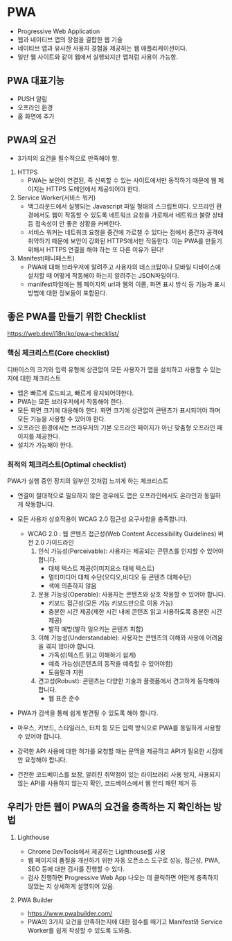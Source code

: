 # PWA

- Progressive Web Application
- 웹과 네이티브 앱의 장점을 결합한 웹 기술
- 네이티브 앱과 유사한 사용자 경험을 제공하는 웹 애플리케이션이다.
- 일반 웹 사이트와 같이 웹에서 실행되지만 앱처럼 사용이 가능함.

## PWA 대표기능

- PUSH 알림
- 오프라인 환경
- 홈 화면에 추가

## PWA의 요건

- 3가지의 요건을 필수적으로 만족해야 함.

1. HTTPS
   - PWA는 보안이 연결된, 즉 신뢰할 수 있는 사이트에서만 동작하기 때문에 웹 페이지는 HTTPS 도메인에서 제공되어야 한다.
2. Service Worker(서비스 워커)
   - 백그라운드에서 실행되는 Javascript 파일 형태의 스크립트이다. 오프라인 환경에서도 웹이 작동할 수 있도록 네트워크 요청을 가로채서 네트워크 불량 상태 등 접속성이 안 좋은 상황을 커버한다.
   - 서비스 워커는 네트워크 요청을 중간에 가로챌 수 있다는 점에서 중간자 공격에 취약하기 때문에 보안이 강화된 HTTPS에서만 작동한다. 이는 PWA를 만들기 위해서 HTTPS 연결을 해야 하는 또 다른 이유가 된다!
3. Manifest(매니페스트)
   - PWA에 대해 브라우저에 알려주고 사용자의 데스크탑이나 모바일 디바이스에 설치할 때 어떻게 작동해야 하는지 알려주는 JSON파일이다.
   - manifest파일에는 웹 페이지의 url과 웹의 이름, 화면 표시 방식 등 기능과 표시 방법에 대한 정보들이 포함된다.

## 좋은 PWA를 만들기 위한 Checklist

https://web.dev/i18n/ko/pwa-checklist/

### 핵심 체크리스트(Core checklist)

디바이스의 크기와 입력 유형에 상관없이 모든 사용자가 앱을 설치하고 사용할 수 있는 지에 대한 체크리스트

- 앱은 빠르게 로드되고, 빠르게 유지되어야한다.
- PWA는 모든 브라우저에서 작동해야 한다.
- 모든 화면 크기에 대응해야 한다. 화면 크기에 상관없이 콘텐츠가 표시되어야 하며 모든 기능을 사용할 수 있어야 한다.
- 오프라인 환경에서는 브라우저의 기본 오프라인 페이지가 아닌 맞춤형 오프라인 페이지를 제공한다.
- 설치가 가능해야 한다.

### 최적의 체크리스트(Optimal checklist)

PWA가 실행 중인 장치의 일부인 것처럼 느끼게 하는 체크리스트

- 연결이 절대적으로 필요하지 않은 경우에도 앱은 오프라인에서도 온라인과 동일하게 작동합니다.

- 모든 사용자 상호작용이 WCAG 2.0 접근성 요구사항을 충족합니다.

  - WCAG 2.0 : 웹 콘텐츠 접근성(Web Content Accessibility Guidelines) 버전 2.0 가이드라인
    1.  인식 가능성(Perceivable): 사용자는 제공되는 콘텐츠를 인지할 수 있어야 합니다.
        - 대체 텍스트 제공(이미지요소 대체 텍스트)
        - 멀티미디어 대체 수단(오디오,비디오 등 콘텐츠 대체수단)
        - 색에 의존하지 않음
    2.  운용 가능성(Operable): 사용자는 콘텐츠와 상호 작용할 수 있어야 합니다.
        - 키보드 접근성(모든 기능 키보드만으로 이용 가능)
        - 충분한 시간 제공(제한 시간 내에 콘텐츠 읽고 사용하도록 충분한 시간 제공)
        - 발작 예방(발작 일으키는 콘텐츠 피함)
    3.  이해 가능성(Understandable): 사용자는 콘텐츠의 이해와 사용에 어려움을 겪지 않아야 합니다.
        - 가독성(텍스트 읽고 이해하기 쉽게)
        - 예측 가능성(콘텐츠의 동작을 예측할 수 있어야함)
        - 도움말과 지원
    4.  견고성(Robust): 콘텐츠는 다양한 기술과 플랫폼에서 견고하게 동작해야 합니다.
        - 웹 표준 준수

- PWA가 검색을 통해 쉽게 발견될 수 있도록 해야 합니다.

- 마우스, 키보드, 스타일러스, 터치 등 모든 입력 방식으로 PWA를 동일하게 사용할 수 있어야 합니다.

- 강력한 API 사용에 대한 허가를 요청할 때는 문맥을 제공하고 API가 필요한 시점에만 요청해야 합니다.

- 건전한 코드베이스를 보장, 알려진 취약점이 있는 라이브러리 사용 방지, 사용되지 않는 API를 사용하지 않는지 확인, 코드베이스에서 웹 안티 패턴 제거 등

## 우리가 만든 웹이 PWA의 요건을 충족하는 지 확인하는 방법

1. Lighthouse

   - Chrome DevTools에서 제공하는 Lighthouse를 사용
   - 웹 페이지의 품질을 개선하기 위한 자동 오픈소스 도구로 성능, 접근성, PWA, SEO 등에 대한 검사를 진행할 수 있다.

   * 검사 진행하면 Progressive Web App 나오는 데 클릭하면 어떤게 충족하지 않았는 지 상세하게 설명되어 있음.

2. PWA Builder
   - https://www.pwabuilder.com/
   - PWA의 3가지 요건을 만족하는지에 대한 점수를 매기고 Manifest와 Service Worker를 쉽게 작성할 수 있도록 도와줌.
